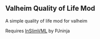 ## Valheim Quality of Life Mod

A simple quality of life mod for valheim

Requires [InSlimVML](https://github.com/PJninja/InSlimVML) by PJninja
